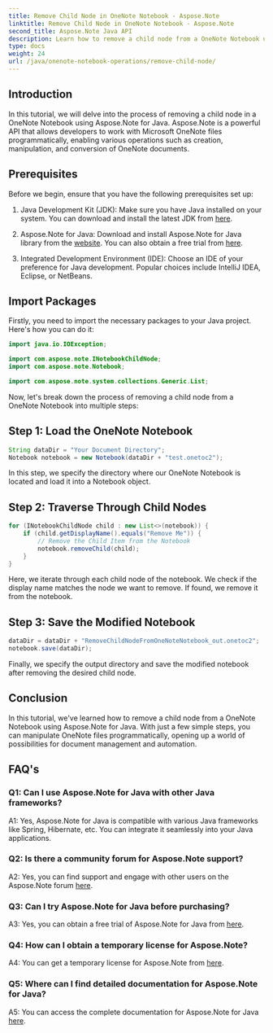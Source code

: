 ```yaml
---
title: Remove Child Node in OneNote Notebook - Aspose.Note
linktitle: Remove Child Node in OneNote Notebook - Aspose.Note
second_title: Aspose.Note Java API
description: Learn how to remove a child node from a OneNote Notebook using Aspose.Note for Java. Follow our step-by-step guide for seamless document manipulation.
type: docs
weight: 24
url: /java/onenote-notebook-operations/remove-child-node/
---
```

## Introduction

In this tutorial, we will delve into the process of removing a child node in a OneNote Notebook using Aspose.Note for Java. Aspose.Note is a powerful API that allows developers to work with Microsoft OneNote files programmatically, enabling various operations such as creation, manipulation, and conversion of OneNote documents.

## Prerequisites

Before we begin, ensure that you have the following prerequisites set up:

1. Java Development Kit (JDK): Make sure you have Java installed on your system. You can download and install the latest JDK from [here](https://www.oracle.com/java/technologies/javase-jdk15-downloads.html).

2. Aspose.Note for Java: Download and install Aspose.Note for Java library from the [website](https://purchase.aspose.com/buy). You can also obtain a free trial from [here](https://releases.aspose.com/).

3. Integrated Development Environment (IDE): Choose an IDE of your preference for Java development. Popular choices include IntelliJ IDEA, Eclipse, or NetBeans.

## Import Packages

Firstly, you need to import the necessary packages to your Java project. Here's how you can do it:

```java
import java.io.IOException;

import com.aspose.note.INotebookChildNode;
import com.aspose.note.Notebook;

import com.aspose.note.system.collections.Generic.List;
```

Now, let's break down the process of removing a child node from a OneNote Notebook into multiple steps:

## Step 1: Load the OneNote Notebook

```java
String dataDir = "Your Document Directory";
Notebook notebook = new Notebook(dataDir + "test.onetoc2");
```

In this step, we specify the directory where our OneNote Notebook is located and load it into a Notebook object.

## Step 2: Traverse Through Child Nodes

```java
for (INotebookChildNode child : new List<>(notebook)) {
    if (child.getDisplayName().equals("Remove Me")) {
        // Remove the Child Item from the Notebook
        notebook.removeChild(child);
    }
}
```

Here, we iterate through each child node of the notebook. We check if the display name matches the node we want to remove. If found, we remove it from the notebook.

## Step 3: Save the Modified Notebook

```java
dataDir = dataDir + "RemoveChildNodeFromOneNoteNotebook_out.onetoc2";
notebook.save(dataDir);
```

Finally, we specify the output directory and save the modified notebook after removing the desired child node.

## Conclusion

In this tutorial, we've learned how to remove a child node from a OneNote Notebook using Aspose.Note for Java. With just a few simple steps, you can manipulate OneNote files programmatically, opening up a world of possibilities for document management and automation.

## FAQ's

### Q1: Can I use Aspose.Note for Java with other Java frameworks?

A1: Yes, Aspose.Note for Java is compatible with various Java frameworks like Spring, Hibernate, etc. You can integrate it seamlessly into your Java applications.

### Q2: Is there a community forum for Aspose.Note support?

A2: Yes, you can find support and engage with other users on the Aspose.Note forum [here](https://forum.aspose.com/c/note/28).

### Q3: Can I try Aspose.Note for Java before purchasing?

A3: Yes, you can obtain a free trial of Aspose.Note for Java from [here](https://releases.aspose.com/).

### Q4: How can I obtain a temporary license for Aspose.Note?

A4: You can get a temporary license for Aspose.Note from [here](https://purchase.aspose.com/temporary-license/).

### Q5: Where can I find detailed documentation for Aspose.Note for Java?

A5: You can access the complete documentation for Aspose.Note for Java [here](https://reference.aspose.com/note/java/).
